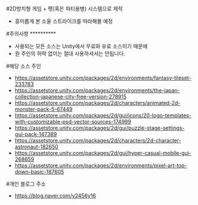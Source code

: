 #2D방치형 게임 + 펫(혹은 파티용병) 시스템으로 제작
- 흥미롭게 본 소울 스트라이크를 따라해볼 예정


#주의사항 **********
- 사용되는 모든 소스는 Unity에서 무료와 유료 소스이기 때문에
- 원 주인의 허락 없이는 절대 사용하셔서는 안됩니다.


#해당 소스 주인
- https://assetstore.unity.com/packages/2d/environments/fantasy-tileset-233783
- https://assetstore.unity.com/packages/2d/environments/the-japan-collection-japanese-city-free-version-278915
- https://assetstore.unity.com/packages/2d/characters/animated-2d-monster-pack-5-67449
- https://assetstore.unity.com/packages/2d/gui/icons/20-logo-templates-with-customizable-psd-vector-sources-174999
- https://assetstore.unity.com/packages/2d/gui/puzzle-stage-settings-gui-pack-147389
- https://assetstore.unity.com/packages/2d/characters/2d-character-astronaut-182650
- https://assetstore.unity.com/packages/2d/gui/hyper-casual-mobile-gui-268659
- https://assetstore.unity.com/packages/2d/environments/pixel-art-top-down-basic-187605


#개인 블로그 주소
- https://blog.naver.com/y2456y16
